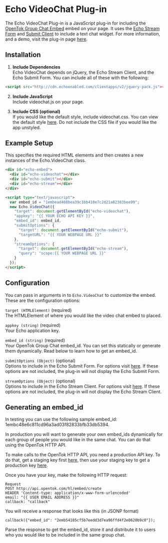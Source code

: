 # Echo VideoChat Plug-in

The Echo VideoChat Plug-in is a JavaScript plug-in for including the [OpenTok Group Chat
Embed](http://www.tokbox.com/opentok/plugnplay#GroupChat) embed on your
page. It uses the [Echo Stream
Form](http://wiki.aboutecho.com/w/page/30184446/Echo%20Application%20-%20Echo%20Submit%20Form) and [Submit Client](http://wiki.aboutecho.com/w/page/30181308/Echo%20Application%20-%20Echo%20Stream%20Client) to include a text chat widget. For more information, and a demo, visit the plug-in page [here](http://www.tokbox.com/opentok/plugnplay/echo/groupvideochat).

## Installation
1. **Include Dependencies**  
Echo VideoChat depends on jQuery, the Echo Stream Client, and the Echo Submit Form. You can include all of these with the following:

  ```html
  <script src="http://cdn.echoenabled.com/clientapps/v2/jquery-pack.js"></script>
  ```
  
2. **Include JavaScript**  
Include videochat.js on your page.

3. **Include CSS (optional)**  
If you would like the default style, include videochat.css. You can view the default style [here](http://www.tokbox.com/opentok/plugnplay/echo/groupvideochat). Do not include the CSS file if you would like the app unstyled.

## Example Setup
This specifies the required HTML elements and then creates a new instances of the Echo.VideoChat class.

```html
<div id="echo-embed">
  <div id="echo-videochat"></div>
  <div id="echo-submit"></div>
  <div id="echo-stream"></div>
</div>

<script type="text/javascript">
  var embed_id = "1embead460bea39c1bb410e7c2d21a82383bee99";
  new Echo.VideoChat({
    "target": document.getElementById("echo-videochat"),
    "appkey": "{{ YOUR ECHO API KEY }}",
    "embed_id": embed_id,
    "submitOptions": {
      "target": document.getElementById("echo-submit"),
      "targetURL": "{{ YOUR WEBPAGE URL }}"
    },
    "streamOptions": {
      "target": document.getElementById("echo-stream"),
      "query": "scope:{{ YOUR WEBPAGE URL }}"
    }
  });
</script>
```

## Configuration
You can pass in arguments in to `Echo.VideoChat` to customize the embed. These are the configuration options:

`target (HTMLElement)` (required)  
The HTMLElement of where you would like the video chat embed to placed.

`appkey (string)` (required)  
Your Echo application key.

`embed_id (string)` (required)  
Your OpenTok Group Chat embed_id. You can set this statically or generate them dynamically. Read below to learn how to get an embed_id.

`submitOptions (Object)` (optional)  
Options to include in the Echo Submit Form. For options visit [here](http://wiki.aboutecho.com/w/page/30184446/Echo%20Application%20-%20Echo%20Submit%20Form). If these options are not included, the plug-in will not display the Echo Submit Form.

`streamOptions (Object)` (optional)  
Options to include in the Echo Stream Client. For options visit [here](http://wiki.aboutecho.com/w/page/30181308/Echo%20Application%20-%20Echo%20Stream%20Client). If these options are not included, the plug-in will not display the Echo Stream Client.

## Generating an embed_id
In testing you can use the following sample embed_id: 1embc48e6c811cd96a3ad03f82833bfb33db5394.

In production you will want to generate your own embed_ids dynamically for each group of people you would like in the same chat. You can do that using the OpenTok HTTP API.

To make calls to the OpenTok HTTP API, you need a production API key. To do that, get a staging key first [here](http://www.tokbox.com/opentok/api/tools/js/apikey), then use your staging key to get a production key [here](http://www.tokbox.com/opentok/api/tools/js/launch).

Once you have your key, make the following HTTP request:

```
Request
POST http://api.opentok.com/hl/embed/create
HEADER 'Content-type: application/x-www-form-urlencoded'
email: "{{ USER EMAIL ADDRESS }}"
callback: "callback"
```

You will receive a response that looks like this (in JSONP format)

```
callback({"embed_id": "2emb54185cf5b7eedd3d7ea96ffd4f2e0620b9c0"});
```

Parse the response to get the embed_id, store it and distribute it to users who you would like to be included in the same group chat.